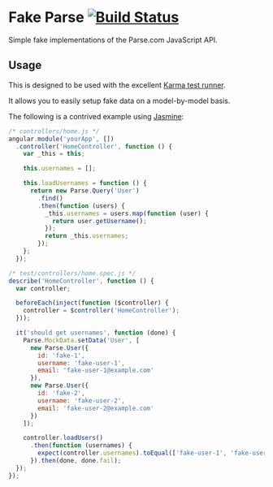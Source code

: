 # Fake Parse [![Build Status](https://travis-ci.org/Drarok/fake-parse.svg?branch=master)](https://travis-ci.org/Drarok/fake-parse)

Simple fake implementations of the Parse.com JavaScript API.

## Usage

This is designed to be used with the excellent [Karma test runner][karma].

It allows you to easily setup fake data on a model-by-model basis.

The following is a contrived example using [Jasmine][jasmine]:

```js
/* controllers/home.js */
angular.module('yourApp', [])
  .controller('HomeController', function () {
    var _this = this;

    this.usernames = [];

    this.loadUsernames = function () {
      return new Parse.Query('User')
        .find()
        .then(function (users) {
          _this.usernames = users.map(function (user) {
            return user.getUsername();
          });
          return _this.usernames;
        });
    };
  });

/* test/controllers/home.spec.js */
describe('HomeController', function () {
  var controller;

  beforeEach(inject(function ($controller) {
    controller = $controller('HomeController');
  }));

  it('should get usernames', function (done) {
    Parse.MockData.setData('User', [
      new Parse.User({
        id: 'fake-1',
        username: 'fake-user-1',
        email: 'fake-user-1@example.com'
      }),
      new Parse.User({
        id: 'fake-2',
        username: 'fake-user-2',
        email: 'fake-user-2@example.com'
      })
    ]);

    controller.loadUsers()
      .then(function (usernames) {
        expect(controller.usernames).toEqual(['fake-user-1', 'fake-user-2']);
      }).then(done, done.fail);
  });
});
```

[jasmine]: http://jasmine.github.io
[karma]: http://karma-runner.github.io/0.13/index.html
